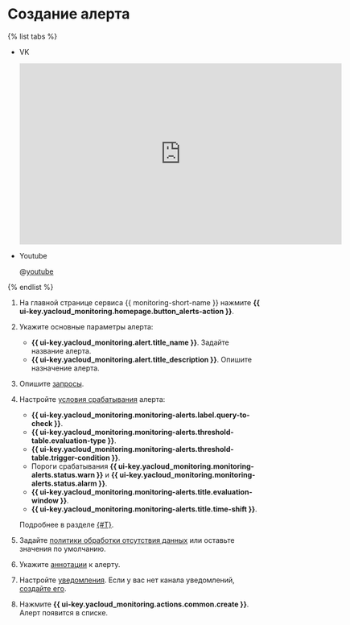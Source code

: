 # Создание алерта


{% list tabs %}

- VK

  <iframe src="https://vk.com/video_ext.php?oid=-200452713&id=456239452&hash=8190c5e7fa700a45" width="640" height="360" frameborder="0" allowfullscreen="1" allow="autoplay; encrypted-media; fullscreen; picture-in-picture"></iframe>

- Youtube

  @[youtube](https://youtu.be/UJ0MxX4BqeM)

{% endlist %}



1. На главной странице сервиса {{ monitoring-short-name }} нажмите **{{ ui-key.yacloud_monitoring.homepage.button_alerts-action }}**.
1. Укажите основные параметры алерта:

    * **{{ ui-key.yacloud_monitoring.alert.title_name }}**. Задайте название алерта.
    * **{{ ui-key.yacloud_monitoring.alert.title_description }}**. Опишите назначение алерта.

1. Опишите [запросы](../../concepts/alerting/alert.md#queries).
1. Настройте [условия срабатывания](../../concepts/alerting/alert.md#condition) алерта:

    * **{{ ui-key.yacloud_monitoring.monitoring-alerts.label.query-to-check }}**.
    * **{{ ui-key.yacloud_monitoring.monitoring-alerts.threshold-table.evaluation-type }}**.
    * **{{ ui-key.yacloud_monitoring.monitoring-alerts.threshold-table.trigger-condition }}**.
    * Пороги срабатывания **{{ ui-key.yacloud_monitoring.monitoring-alerts.status.warn }}** и **{{ ui-key.yacloud_monitoring.monitoring-alerts.status.alarm }}**.
    * **{{ ui-key.yacloud_monitoring.monitoring-alerts.title.evaluation-window }}**.
    * **{{ ui-key.yacloud_monitoring.monitoring-alerts.title.time-shift }}**.

    Подробнее в разделе [{#T}](../../concepts/alerting/alert.md#condition).

1. Задайте [политики обработки отсутствия данных](../../concepts/alerting/alert.md#no-data-policy) или оставьте значения по умолчанию.
1. Укажите [аннотации](../../concepts/alerting/annotation.md) к алерту.
1. Настройте [уведомления](../../concepts/alerting/notification-channel.md). Если у вас нет канала уведомлений, [создайте его](create-channel.md).
1. Нажмите **{{ ui-key.yacloud_monitoring.actions.common.create }}**. Алерт появится в списке.
